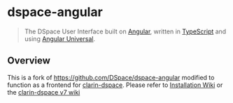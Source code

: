 dspace-angular
==============

> The DSpace User Interface built on [Angular](https://angular.io/), written in [TypeScript](https://www.typescriptlang.org/) and using [Angular Universal](https://angular.io/guide/universal).

Overview
--------

This is a fork of https://github.com/DSpace/dspace-angular modified to function as a frontend for [clarin-dspace](https://github.com/ufal/clarin-dspace/tree/clarin-v7). Please refer to [Installation Wiki](https://github.com/ufal/clarin-dspace/wiki/NewInstallation) or the [clarin-dspace v7 wiki](https://github.com/ufal/clarin-dspace/wiki/NewHome) 
